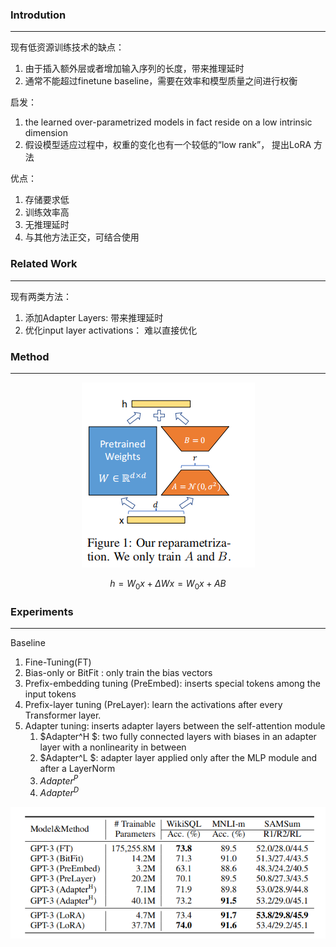 ### Introdution
-----

现有低资源训练技术的缺点： 
1. 由于插入额外层或者增加输入序列的长度，带来推理延时
2. 通常不能超过finetune baseline，需要在效率和模型质量之间进行权衡

启发： 
1. the learned over-parametrized models in fact reside on a low intrinsic dimension
2. 假设模型适应过程中，权重的变化也有一个较低的“low rank”， 提出LoRA 方法

优点：
1. 存储要求低
2. 训练效率高
3. 无推理延时
4. 与其他方法正交，可结合使用


### Related Work
-----
现有两类方法：
1. 添加Adapter Layers: 带来推理延时
2. 优化input layer activations： 难以直接优化

### Method
----
<div align=center>
<img src=https://github.com/jiayuchennlp/reading_papers/blob/main/PEFT/pictures/LoRA-1.png/>
</div>

$$h = W_0x + \Delta Wx =  W_0x + AB$$


### Experiments
---
Baseline
1. Fine-Tuning(FT)
2. Bias-only or BitFit : only train the bias vectors
3. Prefix-embedding tuning (PreEmbed): inserts special tokens among the input tokens
4. Prefix-layer tuning (PreLayer): learn the activations after every Transformer layer.
5. Adapter tuning:  inserts adapter layers between the self-attention module
     1. $Adapter^H $: two fully connected layers with biases in an adapter layer with a nonlinearity in between
     2. $Adapter^L $: adapter layer applied only after the MLP module and after a LayerNorm
     3. $Adapter^P$
     4. $Adapter^D$

<div align=center>
<img src=https://github.com/jiayuchennlp/reading_papers/blob/main/PEFT/pictures/LoRA-2.png/>
</div>


























